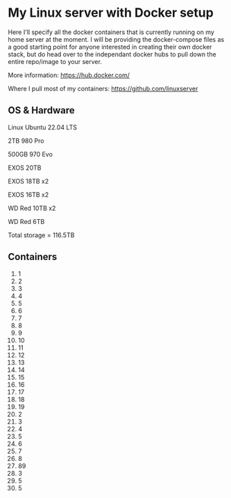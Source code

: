 # My Linux server with Docker setup
Here I'll specify all the docker containers that is currently running on my home server at the moment. I will be providing the docker-compose files as a good starting point for anyone interested in creating their own docker stack, but do head over to the independant docker hubs to pull down the entire repo/image to your server. 

More information: https://hub.docker.com/

Where I pull most of my containers: https://github.com/linuxserver

## OS & Hardware
Linux Ubuntu 22.04 LTS

2TB 980 Pro

500GB 970 Evo

EXOS 20TB

EXOS 18TB x2

EXOS 16TB x2

WD Red 10TB x2

WD Red 6TB

Total storage = 116.5TB

## Containers
1. 1
2. 2
3. 3
4. 4
5. 5
6. 6
7. 7
8. 8
9. 9
10. 10
11. 11
12. 12
13. 13
14. 14
15. 15
16. 16
17. 17
18. 18
19. 19
20. 2
21. 3
22. 4
23. 5
24. 6
25. 7
26. 8
27. 89
28. 3
29. 5
30. 5

